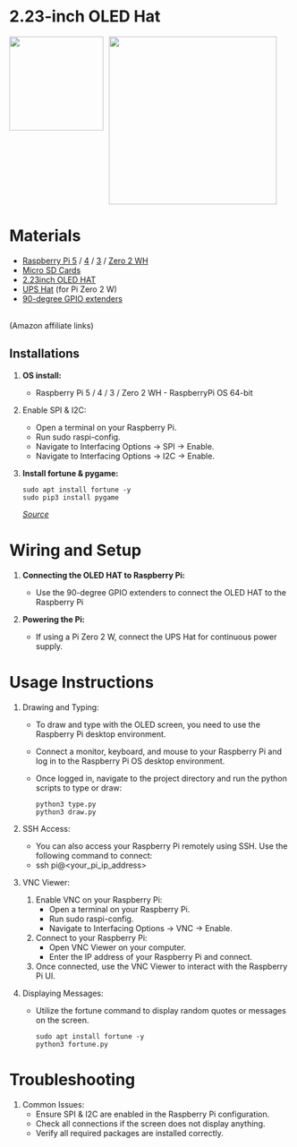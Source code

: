 # 2.23-inch OLED Hat

<div style="display: flex; gap: 10px;">   
    <img src="images/2.23-inch.gif" width="168">
    <img src="images/draw.gif" width="300">
</div>

# Materials
* [Raspberry Pi 5](https://amzn.to/45zrAKI) / [4](https://amzn.to/3KQlkVv) / [3](https://amzn.to/3xs2iSm) / [Zero 2 WH](https://amzn.to/3VO7eu2)<br />
* [Micro SD Cards](https://amzn.to/4erXgWD)<br />
* [2.23inch OLED HAT](https://amzn.to/3V2gCKb)<br />
* [UPS Hat](https://amzn.to/4ceZp6I) (for Pi Zero 2 W)<br />
* [90-degree GPIO extenders](https://amzn.to/3Uooea9)<br />
<br />
(Amazon affiliate links)<br />


## **Installations**

1. **OS install:**
   - Raspberry Pi 5 / 4 / 3 / Zero 2 WH - RaspberryPi OS 64-bit <br />

2. Enable SPI & I2C:
   - Open a terminal on your Raspberry Pi.
   - Run sudo raspi-config.
   - Navigate to Interfacing Options -> SPI -> Enable.
   - Navigate to Interfacing Options -> I2C -> Enable.

3. **Install fortune & pygame:**
   ```
   sudo apt install fortune -y
   sudo pip3 install pygame
   ```

    _[Source](https://www.waveshare.com/wiki/2.23inch_OLED_HAT)_
   <br />

# Wiring and Setup
1. **Connecting the OLED HAT to Raspberry Pi:**
   - Use the 90-degree GPIO extenders to connect the OLED HAT to the Raspberry Pi <br />

2. **Powering the Pi:**
   - If using a Pi Zero 2 W, connect the UPS Hat for continuous power supply.
  

# Usage Instructions
1. Drawing and Typing:
   - To draw and type with the OLED screen, you need to use the Raspberry Pi desktop environment.
   - Connect a monitor, keyboard, and mouse to your Raspberry Pi and log in to the Raspberry Pi OS desktop environment.
   - Once logged in, navigate to the project directory and run the python scripts to type or draw:
     
     ```
     python3 type.py
     python3 draw.py
     ```
2. SSH Access:
   - You can also access your Raspberry Pi remotely using SSH. Use the following command to connect:
   - ssh pi@<your_pi_ip_address>
3. VNC Viewer:
   1. Enable VNC on your Raspberry Pi:
      - Open a terminal on your Raspberry Pi.
      - Run sudo raspi-config.
      - Navigate to Interfacing Options -> VNC -> Enable.
   2. Connect to your Raspberry Pi:
      - Open VNC Viewer on your computer.
      - Enter the IP address of your Raspberry Pi and connect.
   3. Once connected, use the VNC Viewer to interact with the Raspberry Pi UI.

2. Displaying Messages:
   - Utilize the fortune command to display random quotes or messages on the screen.
     
     ```
     sudo apt install fortune -y
     python3 fortune.py
     ```
# Troubleshooting
1. Common Issues:
   - Ensure SPI & I2C are enabled in the Raspberry Pi configuration.
   - Check all connections if the screen does not display anything.
   - Verify all required packages are installed correctly.
